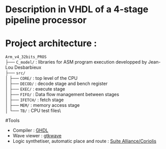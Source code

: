 # Description in VHDL of a 4-stage pipeline processor 

# Project architecture :

``Arm_v4_32bits_PROS ``\
├── ``C_model/`` : libraries for ASM program execution developped by Jean-Lou Desbarbieux\
├── ``src/``\
│   ├── ``CORE/`` : top level of the CPU\
│   ├── ``DECOD/`` : decode stage and bench register\
│   ├── ``EXEC/`` : execute stage\
│   ├── ``FIFO/`` : Data flow management between stages\
│   ├── ``IFETCH/`` : fetch stage\
│   ├── ``MEM/`` : memory access stage\
│   └── ``TB/`` : CPU test files\

#Tools
- Compiler : [GHDL](https://github.com/ghdl/ghdl)
- Wave viewer : [gtkwave](http://gtkwave.sourceforge.net/)
- Logic synthetiser, automatic place and route : [Suite Alliance/Coriolis](http://coriolis.lip6.fr/) 

